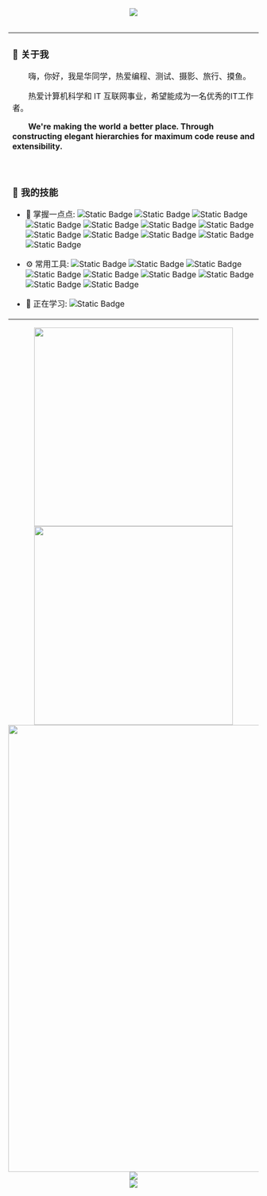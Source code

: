 <div align="center">

<img src="https://capsule-render.vercel.app/api?type=waving&height=300&color=gradient&text=你好，世界&section=header&fontAlign=50&fontAlignY=40" />
 
  <!-- for beauty 留个空行好看点 -->
  <div>&nbsp;</div>
</div>

<div align="center">
<table>
<tr><td>

### 🤺 关于我
<p>&emsp;&emsp;嗨，你好，我是华同学，热爱编程、测试、摄影、旅行、摸鱼。</p>
<p>&emsp;&emsp;热爱计算机科学和 IT 互联网事业，希望能成为一名优秀的IT工作者。</p>
<p>&emsp;&emsp;<strong>We're making the world a better place. Through constructing elegant hierarchies for maximum code reuse and extensibility.</strong></p>
<div>&nbsp;</div>
</td></tr>
<tr><td>

### 🏢 我的技能
- 🚀 掌握一点点:
  ![Static Badge](https://img.shields.io/badge/Python-3776AB?style=flat&logo=python&logoColor=white)
  ![Static Badge](https://img.shields.io/badge/Vue.js-35495E?style=flat&logo=vuedotjs&logoColor=4FC08D)
  ![Static Badge](https://img.shields.io/badge/Shell-2CA5E0?style=flat&logo=shell&logoColor=white)
  ![Static Badge](https://img.shields.io/badge/Npm-663399?style=flat&logo=npm&logoColor=white)
  ![Static Badge](https://img.shields.io/badge/Node.js-43853D?style=flat&logo=Node.js&logoColor=white)
  ![Static Badge](https://img.shields.io/badge/TypeScript-007ACC?style=flat&logo=TypeScript&logoColor=white)
  ![Static Badge](https://img.shields.io/badge/JavaScript-323330?style=flat&logo=JavaScript&logoColor=F7DF1E)
  ![Static Badge](https://img.shields.io/badge/HTML5-E34F26?style=flat&logo=HTML5&logoColor=white)
  ![Static Badge](https://img.shields.io/badge/CSS3-1572B6?style=flat&logo=CSS3&logoColor=white)
  ![Static Badge](https://img.shields.io/badge/PHP-777BB4?style=flat&logo=PHP&logoColor=white)
  ![Static Badge](https://img.shields.io/badge/MySQL-00000F?style=flat&logo=MySQL&logoColor=white)
  ![Static Badge](https://img.shields.io/badge/Linux-FCC624?style=flat&logo=linux&logoColor=black)

- ⚙️ 常用工具:
  ![Static Badge](https://img.shields.io/badge/PyCharm-000000?style=flat&logo=PyCharm&logoColor=white)
  ![Static Badge](https://img.shields.io/badge/Git-E44C30?style=flat&logo=git&logoColor=white)
  ![Static Badge](https://img.shields.io/badge/GitHub-100000?style=flat&logo=github&logoColor=white)
  ![Static Badge](https://img.shields.io/badge/VS_Code-0078D4?style=flat&logoColor=white)
  ![Static Badge](https://img.shields.io/badge/Visual_Studio-5C2D91?style=flat&logoColor=white)
  ![Static Badge](https://img.shields.io/badge/WebStorm-000000?style=flat&logo=WebStorm&logoColor=white)
  ![Static Badge](https://img.shields.io/badge/IntelliJ_IDEA-000000?style=flat&logo=intellijidea&logoColor=white)
  ![Static Badge](https://img.shields.io/badge/Postman-D83B01?style=flat&logo=postman&logoColor=white)
  ![Static Badge](https://img.shields.io/badge/Notepad%2B%2B-90E59A?style=flat&logo=Notepad%2B%2B&logoColor=black)

- 🌱 正在学习:
  ![Static Badge](https://img.shields.io/badge/React_Native-20232A?style=flat&logo=React&logoColor=61DAFB)
</td></tr>
</table>

<img align="center" width="400" src="https://github-readme-stats.vercel.app/api?username=hzh888&hide_title=true&hide_border=true&show_icons=true&include_all_commits=true&line_height=20&theme=transparent" />
<img align="center" width="400" src="https://streak-stats.demolab.com?user=hzh888&theme=transparent&hide_border=true" />
<br/>
<img width="900" src="https://github-readme-activity-graph.vercel.app/graph?username=hzh888&theme=github-compact&hide_border=true&area=true&custom_title=Contribution%20Graph" />
<br/>
<img align="center" src="https://github-readme-stats.vercel.app/api/top-langs/?username=hzh888&theme=transparent&layout=compact&langs_count=6" />
<br/>

<img src="https://capsule-render.vercel.app/api?type=waving&height=300&color=gradient&text=时间线，收束&section=footer&fontAlign=50&fontAlignY=65" />

</div>
